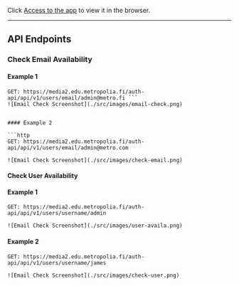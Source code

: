 Click [Access to the app](https://users.metropolia.fi/~hussaink/tailwind/) to view it in the browser.

---

## API Endpoints

### **Check Email Availability**

#### Example 1
```http
GET: https://media2.edu.metropolia.fi/auth-api/api/v1/users/email/admin@metro.fi ```
![Email Check Screenshot](./src/images/email-check.png)


#### Example 2

```http
GET: https://media2.edu.metropolia.fi/auth-api/api/v1/users/email/admin@metro.com

![Email Check Screenshot](./src/images/check-email.png)
```

#### **Check User Availability**
#### Example 1
```http
GET: https://media2.edu.metropolia.fi/auth-api/api/v1/users/username/admin

![Email Check Screenshot](./src/images/user-availa.png)
```
#### Example 2
```http
GET: https://media2.edu.metropolia.fi/auth-api/api/v1/users/username/james

![Email Check Screenshot](./src/images/check-user.png)

```

